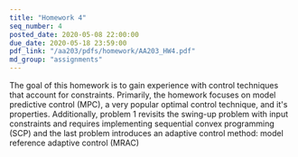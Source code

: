 ```yaml
---
title: "Homework 4"
seq_number: 4
posted_date: 2020-05-08 22:00:00
due_date: 2020-05-18 23:59:00
pdf_link: "/aa203/pdfs/homework/AA203_HW4.pdf"
md_group: "assignments"
---
```


The goal of this homework is to gain experience with control techniques that account for constraints. Primarily, the homework focuses on model predictive control (MPC), a very popular optimal control technique, and it's properties. Additionally, problem 1 revisits the swing-up problem with input constraints and requires implementing sequential convex programming (SCP) and the last problem introduces an adaptive control method: model reference adaptive control (MRAC)